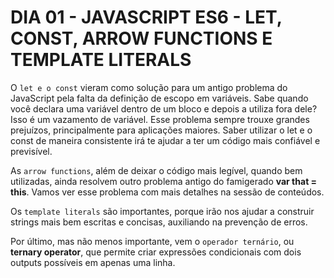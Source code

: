 # DIA 01 - JAVASCRIPT ES6 - LET, CONST, ARROW FUNCTIONS E TEMPLATE LITERALS

O `let e o const` vieram como solução para um antigo problema do JavaScript pela falta da definição de escopo em variáveis. Sabe quando você declara uma variável dentro de um bloco e depois a utiliza fora dele? Isso é um vazamento de variável. Esse problema sempre trouxe grandes prejuízos, principalmente para aplicações maiores. Saber utilizar o let e o const de maneira consistente irá te ajudar a ter um código mais confiável e previsível.

As `arrow functions`, além de deixar o código mais legível, quando bem utilizadas, ainda resolvem outro problema antigo do famigerado **var that = this**. Vamos ver esse problema com mais detalhes na sessão de conteúdos.

Os `template literals` são importantes, porque irão nos ajudar a construir strings mais bem escritas e concisas, auxiliando na prevenção de erros.

Por último, mas não menos importante, vem o `operador ternário`, ou **ternary operator**, que permite criar expressões condicionais com dois outputs possíveis em apenas uma linha.
